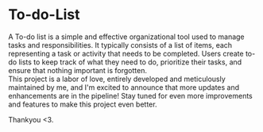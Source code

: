 # To-do-List
A To-do list is a simple and effective organizational tool used to manage tasks and responsibilities. It typically consists of a list of items, each representing a task or activity that needs to be completed. Users create to-do lists to keep track of what they need to do, prioritize their tasks, and ensure that nothing important is forgotten.  
This project is a labor of love, entirely developed and meticulously maintained by me, and I'm excited to announce that more updates and enhancements are in the pipeline! Stay tuned for even more improvements and features to make this project even better.  

Thankyou <3.